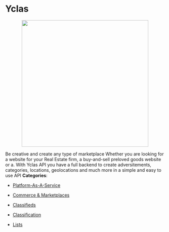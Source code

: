 # Yclas

<p align="center">
    <img width="400" src="https://raw.githubusercontent.com/awesome-apis/awesome-apis/apis/yclas/logo_256x256.png" />
</p>


Be creative and create any type of marketplace Whether you are looking for a website for your Real Estate firm, a buy-and-sell preloved goods website or a. With Yclas API you have a full backend to create adversitements, categories, locations, geolocations and much more in a simple and easy to use API
**Categories**:

- [Platform-As-A-Service](https://github/awesome-apis/awesome-apis#platform-as-a-service)

- [Commerce & Marketplaces](https://github/awesome-apis/awesome-apis#commerce-and-marketplaces)

- [Classifieds](https://github/awesome-apis/awesome-apis#classifieds)

- [Classification](https://github/awesome-apis/awesome-apis#classification)

- [Lists](https://github/awesome-apis/awesome-apis#lists)



